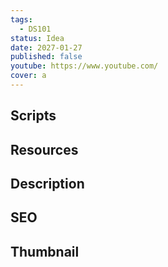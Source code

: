 ```yaml
---
tags:
  - DS101
status: Idea
date: 2027-01-27
published: false
youtube: https://www.youtube.com/
cover: a
---
```

## Scripts


## Resources


## Description


## SEO


## Thumbnail

